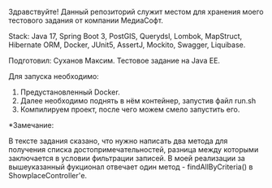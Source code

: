 Здравствуйте! Данный репозиторий служит местом для хранения моего тестового задания от
компании МедиаСофт.

Stack: Java 17, Spring Boot 3, PostGIS, Querydsl, Lombok, MapStruct, Hibernate ORM,
Docker, JUnit5, AssertJ, Mockito, Swagger, Liquibase.

Подготовил: Суханов Максим.
Тестовое задание на Java EE.

Для запуска необходимо:
1) Предустановленный Docker.
2) Далее необходимо поднять в нём контейнер, запустив файл run.sh
3) Компилируем проект, после чего можем смело запустить его.

*Замечание: 

В тексте задания сказано, что нужно написать два метода для получения списка 
достопримечательностей, разница между которыми заключается в условии 
фильтрации записей. В моей реализации за вышеуказанный фукционал отвечает
один метод - findAllByCriteria() в ShowplaceController'е. 
